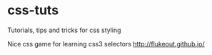 # css-tuts
Tutorials, tips and tricks for css styling

Nice css game for learning css3 selectors
http://flukeout.github.io/
